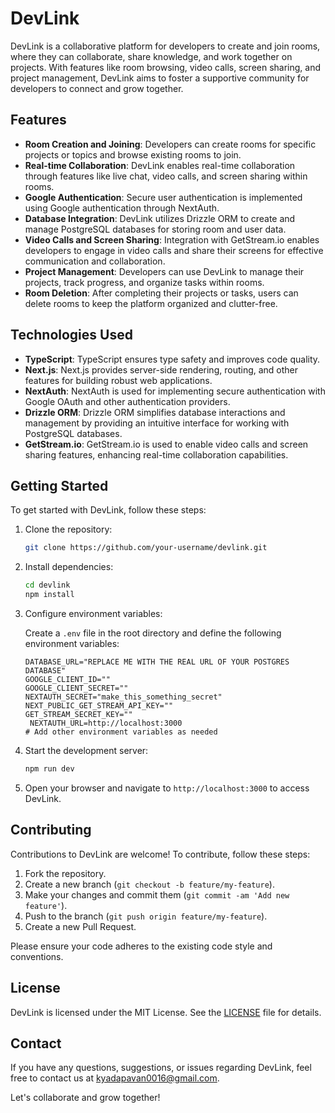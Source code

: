 
# DevLink

DevLink is a collaborative platform for developers to create and join rooms, where they can collaborate, share knowledge, and work together on projects. With features like room browsing, video calls, screen sharing, and project management, DevLink aims to foster a supportive community for developers to connect and grow together.

## Features

- **Room Creation and Joining**: Developers can create rooms for specific projects or topics and browse existing rooms to join.
- **Real-time Collaboration**: DevLink enables real-time collaboration through features like live chat, video calls, and screen sharing within rooms.
- **Google Authentication**: Secure user authentication is implemented using Google authentication through NextAuth.
- **Database Integration**: DevLink utilizes Drizzle ORM to create and manage PostgreSQL databases for storing room and user data.
- **Video Calls and Screen Sharing**: Integration with GetStream.io enables developers to engage in video calls and share their screens for effective communication and collaboration.
- **Project Management**: Developers can use DevLink to manage their projects, track progress, and organize tasks within rooms.
- **Room Deletion**: After completing their projects or tasks, users can delete rooms to keep the platform organized and clutter-free.

## Technologies Used

- **TypeScript**: TypeScript ensures type safety and improves code quality.
- **Next.js**: Next.js provides server-side rendering, routing, and other features for building robust web applications.
- **NextAuth**: NextAuth is used for implementing secure authentication with Google OAuth and other authentication providers.
- **Drizzle ORM**: Drizzle ORM simplifies database interactions and management by providing an intuitive interface for working with PostgreSQL databases.
- **GetStream.io**: GetStream.io is used to enable video calls and screen sharing features, enhancing real-time collaboration capabilities.

## Getting Started

To get started with DevLink, follow these steps:

1. Clone the repository:

   ```bash
   git clone https://github.com/your-username/devlink.git
   ```

2. Install dependencies:

   ```bash
   cd devlink
   npm install
   ```

3. Configure environment variables:

   Create a `.env` file in the root directory and define the following environment variables:

   ```plaintext
   DATABASE_URL="REPLACE ME WITH THE REAL URL OF YOUR POSTGRES DATABASE"
   GOOGLE_CLIENT_ID=""
   GOOGLE_CLIENT_SECRET=""
   NEXTAUTH_SECRET="make_this_something_secret"
   NEXT_PUBLIC_GET_STREAM_API_KEY=""
   GET_STREAM_SECRET_KEY=""
    NEXTAUTH_URL=http://localhost:3000
   # Add other environment variables as needed
   ```

4. Start the development server:

   ```bash
   npm run dev
   ```

5. Open your browser and navigate to `http://localhost:3000` to access DevLink.

## Contributing

Contributions to DevLink are welcome! To contribute, follow these steps:

1. Fork the repository.
2. Create a new branch (`git checkout -b feature/my-feature`).
3. Make your changes and commit them (`git commit -am 'Add new feature'`).
4. Push to the branch (`git push origin feature/my-feature`).
5. Create a new Pull Request.

Please ensure your code adheres to the existing code style and conventions.

## License

DevLink is licensed under the MIT License. See the [LICENSE](LICENSE) file for details.


## Contact

If you have any questions, suggestions, or issues regarding DevLink, feel free to contact us at kyadapavan0016@gmail.com.

Let's collaborate and grow together!

